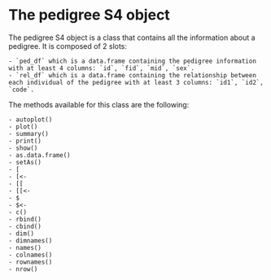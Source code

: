 # The pedigree S4 object

The pedigree S4 object is a class that contains all the information about a pedigree.
It is composed of 2 slots:

    - `ped_df` which is a data.frame containing the pedigree information with at least 4 columns: `id`, `fid`, `mid`, `sex`.
    - `rel_df` which is a data.frame containing the relationship between each individual of the pedigree with at least 3 columns: `id1`, `id2`, `code`.

The methods available for this class are the following:

    - autoplot()
    - plot()
    - summary()
    - print()
    - show()
    - as.data.frame()
    - setAs()
    - [
    - [<-
    - [[
    - [[<-
    - $
    - $<-
    - c()
    - rbind()
    - cbind()
    - dim()
    - dimnames()
    - names()
    - colnames()
    - rownames()
    - nrow()
